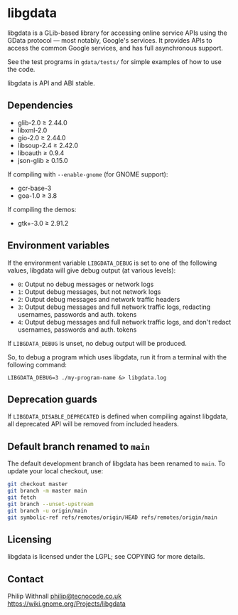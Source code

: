 # libgdata

libgdata is a GLib-based library for accessing online service APIs using the
GData protocol — most notably, Google's services. It provides APIs to access
the common Google services, and has full asynchronous support.

See the test programs in `gdata/tests/` for simple examples of how to use the
code.

libgdata is API and ABI stable.

## Dependencies

 * glib-2.0 ≥ 2.44.0
 * libxml-2.0
 * gio-2.0 ≥ 2.44.0
 * libsoup-2.4 ≥ 2.42.0
 * liboauth ≥ 0.9.4
 * json-glib ≥ 0.15.0

If compiling with `--enable-gnome` (for GNOME support):
 * gcr-base-3
 * goa-1.0 ≥ 3.8

If compiling the demos:
 * gtk+-3.0 ≥ 2.91.2

## Environment variables

If the environment variable `LIBGDATA_DEBUG` is set to one of the following
values, libgdata will give debug output (at various levels):
 * `0`: Output no debug messages or network logs
 * `1`: Output debug messages, but not network logs
 * `2`: Output debug messages and network traffic headers
 * `3`: Output debug messages and full network traffic logs, redacting usernames,
   passwords and auth. tokens
 * `4`: Output debug messages and full network traffic logs, and don't redact
   usernames, passwords and auth. tokens

If `LIBGDATA_DEBUG` is unset, no debug output will be produced.

So, to debug a program which uses libgdata, run it from a terminal with the
following command:

```
LIBGDATA_DEBUG=3 ./my-program-name &> libgdata.log
```

## Deprecation guards

If `LIBGDATA_DISABLE_DEPRECATED` is defined when compiling against libgdata, all
deprecated API will be removed from included headers.

## Default branch renamed to `main`

The default development branch of libgdata has been renamed to `main`. To update
your local checkout, use:
```sh
git checkout master
git branch -m master main
git fetch
git branch --unset-upstream
git branch -u origin/main
git symbolic-ref refs/remotes/origin/HEAD refs/remotes/origin/main
```

## Licensing

libgdata is licensed under the LGPL; see COPYING for more details.

## Contact

Philip Withnall <philip@tecnocode.co.uk>
https://wiki.gnome.org/Projects/libgdata
